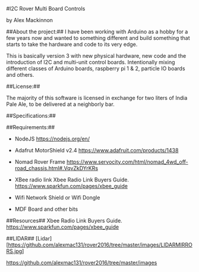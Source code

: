 #I2C Rover Multi Board Controls

by Alex Mackinnon

##About the project:##
I have been working with Arduino as a hobby for a few years now and wanted to something different and build something that starts to take the hardware and code to its very edge. 

This is basically version 3 with new physical hardware, new code and the introduction of I2C and multi-unit control boards. Intentionally mixing different classes of Arduino boards, raspberry pi 1 & 2, particle IO boards and others.




##License:##

The majority of this software is licensed in exchange for two liters
of India Pale Ale, to be delivered at a neighborly bar.

##Specifications:##



##Requirements:##

* NodeJS
  https://nodejs.org/en/

* Adafrut MotorShield v2.4
https://www.adafruit.com/products/1438

* Nomad Rover Frame
https://www.servocity.com/html/nomad_4wd_off-road_chassis.html#.VqvZkDYrKRs

* XBee radio link 
Xbee Radio Link Buyers Guide. 
https://www.sparkfun.com/pages/xbee_guide

* Wifi Network Shield or Wifi Dongle

* MDF Board and other bits

##Resources##
Xbee Radio Link Buyers Guide. 
https://www.sparkfun.com/pages/xbee_guide


##LIDAR##
[Lidar][https://github.com/alexmac131/rover2016/tree/master/images/LIDARMIRRORS.jpg]

https://github.com/alexmac131/rover2016/tree/master/images